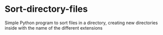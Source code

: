 # Sort-directory-files
Simple Python program to sort files in a directory, creating new directories inside with the name of the different extensions
